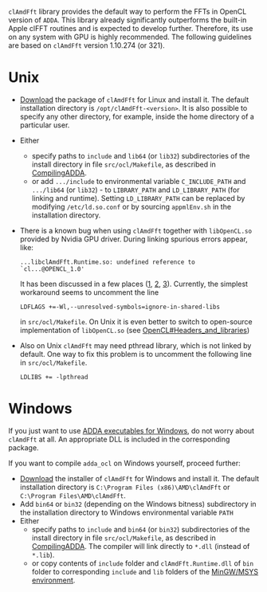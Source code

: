 

`clAmdFft` library provides the default way to perform the FFTs in OpenCL version of `ADDA`. This library already significantly outperforms the built-in Apple clFFT routines and is expected to develop further. Therefore, its use on any system with GPU is highly recommended. The following guidelines are based on `clAmdFft` version 1.10.274 (or 321).

# Unix #

* [Download](http://developer.amd.com/tools-and-sdks/opencl-zone/opencl-libraries/amd-accelerated-parallel-processing-math-libraries/) the package of `clAmdFft` for Linux and install it. The default installation directory is `/opt/clAmdFft-<version>`. It is also possible to specify any other directory, for example, inside the home directory of a particular user.
* Either
  * specify paths to `include` and `lib64` (or `lib32`) subdirectories of the install directory in file `src/ocl/Makefile`, as described in [CompilingADDA](CompilingADDA.md).
  * or add `.../include` to environmental variable `C_INCLUDE_PATH` and `.../lib64` (or `lib32`) - to `LIBRARY_PATH` and `LD_LIBRARY_PATH` (for linking and runtime). Setting `LD_LIBRARY_PATH` can be replaced by modifying `/etc/ld.so.conf` or by sourcing `appmlEnv.sh` in the installation directory.
* There is a known bug when using `clAmdFft` together with `libOpenCL.so` provided by Nvidia GPU driver. During linking spurious errors appear, like:

  ```
  ...libclAmdFft.Runtime.so: undefined reference to `cl...@OPENCL_1.0'
  ```
  It has been discussed in a few places ([1](http://devgurus.amd.com/thread/159586), [2](http://devgurus.amd.com/thread/158982), [3](http://devgurus.amd.com/thread/157052)). Currently, the simplest workaround seems to uncomment the line
  ```
  LDFLAGS +=-Wl,--unresolved-symbols=ignore-in-shared-libs
  ```
  in `src/ocl/Makefile`. On Unix it is even better to switch to open-source implementation of `libOpenCL.so` (see [OpenCL#Headers_and_libraries](OpenCL.md#headers-and-libraries))
* Also on Unix `clAmdFft` may need pthread library, which is not linked by default. One way to fix this problem is to uncomment the following line in `src/ocl/Makefile`.

  ```
  LDLIBS += -lpthread
  ```

# Windows #

If you just want to use [ADDA executables for Windows](PackageDescription.md#windows-executables), do not worry about `clAmdFft` at all. An appropriate DLL is included in the corresponding package.

If you want to compile `adda_ocl` on Windows yourself, proceed further:
* [Download](http://developer.amd.com/tools/heterogeneous-computing/amd-accelerated-parallel-processing-math-libraries/) the installer of `clAmdFft` for Windows and install it. The default installation directory is `C:\Program Files (x86)\AMD\clAmdFft` or `C:\Program Files\AMD\clAmdFft`.
* Add `bin64` or `bin32` (depending on the Windows bitness) subdirectory in the installation directory to Windows environmental variable `PATH`
* Either
  * specify paths to `include` and `bin64` (or `bin32`) subdirectories of the install directory in file `src/ocl/Makefile`, as described in [CompilingADDA](CompilingADDA.md). The compiler will link directly to `*.dll` (instead of `*.lib`).
  * or copy contents of `include` folder and `clAmdFft.Runtime.dll` of `bin` folder to corresponding `include` and `lib` folders of the [MinGW/MSYS environment](InstallingMinGW.md#advanced-options).
